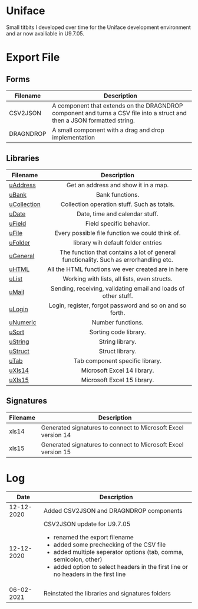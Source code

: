# Uniface
Small titbits I developed over time for the Uniface development environment and ar now availiable in U9.7.05.

# Export File 

## Forms
| Filename | Description |
|--|--|
| CSV2JSON  | A component that extends on the DRAGNDROP component and turns a CSV file into a struct and then a JSON formatted string. |
| DRAGNDROP | A small component with a drag and drop implementation |

## Libraries
| Filename | Description |
| ------------- |:-------------:|
| [uAddress](#uAddress)       | Get an address and show it in a map. |
| [uBank](#uBank)             | Bank functions. |
| [uCollection](#uCollection) | Collection operation stuff. Such as totals. |
| [uDate](#uDate)             | Date, time and calendar stuff. |
| [uField](#uField)           | Field specific behavior. |
| [uFile](#uFile)             | Every possible file function we could think of. |
| [uFolder](#uFolder)         | library wih default folder entries |
| [uGeneral](#uGeneral)       | The function that contains a lot of general functionality. Such as errorhandling etc. |
| [uHTML](#uHTML)             | All the HTML functions we ever created are in here |
| [uList](#uList)             | Working with lists, all lists, even structs. |
| [uMail](#uMail)             | Sending, receiving, validating email and loads of other stuff. |
| [uLogin](#uLogin)           | Login, register, forgot password and so on and so forth. |
| [uNumeric](#uNumeric)       | Number functions. |
| [uSort](#uSort)             | Sorting code library. |
| [uString](#uString)         | String library. |
| [uStruct](#uStruct)         | Struct library. |
| [uTab](#uTab)               | Tab component specific library. |
| [uXls14](#uXls14)           | Microsoft Excel 14 library. |
| [uXls15](#uXls15)           | Microsoft Excel 15 library. |

## Signatures
| Filename | Description |
|--|--|
| xls14 | Generated signatures to connect to Microsoft Excel version 14 |
| xls15 | Generated signatures to connect to Microsoft Excel version 15 |

# Log
| Date | Description |
|--|--|
| 12-12-2020 | Added CSV2JSON and DRAGNDROP components  |
| 12-12-2020 | CSV2JSON update for U9.7.05 <br><ul><li>renamed the export filename</li><li>added some prechecking of the CSV file</li><li>added multiple seperator options (tab, comma, semicolon, other)</li><li>added option to select headers in the first line or no headers in the first line</li></ul> |
| 06-02-2021 | Reinstated the libraries and signatures folders |
